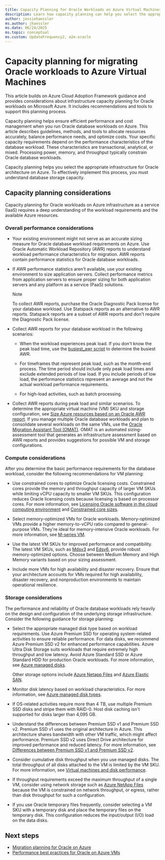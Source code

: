 ```yaml
---
title: Capacity Planning for Oracle Workloads on Azure Virtual Machines
description: Learn how capacity planning can help you select the appropriate infrastructure for Oracle workloads on Azure infrastructure as a service.
author: jessiehaessler
ms.author: jhaessler
ms.date: 06/24/2025
ms.topic: conceptual
ms.custom: UpdateFrequency2, e2e-oracle
---
```


# Capacity planning for migrating Oracle workloads to Azure Virtual Machines

This article builds on Azure Cloud Adoption Framework guidance and provides considerations about infrastructure capacity planning for Oracle workloads on Microsoft Azure. It includes recommendations and tools to support this planning process.

Capacity planning helps ensure efficient performance and cost management when you run Oracle database workloads on Azure. This article describes guidelines, methods, and tools to allocate resources accurately, balance performance needs, and optimize costs. Your specific capacity requirements depend on the performance characteristics of the database workload. These characteristics are transactional, analytical, or mixed. Processing power, memory, and throughput typically constrain Oracle database workloads.

Capacity planning helps you select the appropriate infrastructure for Oracle architecture on Azure. To effectively implement this process, you must understand database storage capacity.

## Capacity planning considerations

Capacity planning for Oracle workloads on Azure infrastructure as a service (IaaS) requires a deep understanding of the workload requirements and the available Azure resources.

### Overall performance considerations

- Your existing environment might not serve as an accurate sizing measure for Oracle database workload requirements on Azure. Use Oracle Automatic Workload Repository (AWR) reports to understand workload performance characteristics for migration. AWR reports contain performance statistics for Oracle database workloads.

- If AWR performance statistics aren't available, use your existing environment to size application servers. Collect performance metrics from application servers to ensure proper sizing for both application servers and any platform as a service (PaaS) solutions.

  > [!NOTE]
  > To collect AWR reports, purchase the Oracle Diagnostic Pack license for your database workload. Use Statspack reports as an alternative to AWR reports. Statspack reports are a subset of AWR reports and don't require the Diagnostic Pack license.

- Collect AWR reports for your database workload in the following scenarios:

  - When the workload experiences peak load. If you don't know the peak load time, use the [busiest_awr script](https://github.com/Azure/Oracle-Workloads-for-Azure/blob/main/az-oracle-sizing/busiest_awr.sql) to determine the busiest AWR.
  
  - For timeframes that represent peak load, such as the month-end process. The time period should include only peak load times and exclude extended periods of low load. If you include periods of low load, the performance statistics represent an average and not the actual workload performance requirements.
  
  - For high-load activities, such as batch processing.
  
- Collect AWR reports during peak load and similar scenarios. To determine the appropriate virtual machine (VM) SKU and storage configuration, see [Size Azure resources based on an Oracle AWR report](https://aka.ms/oracle/azure-iaas-sizing). If you manage multiple Oracle database workloads and plan to consolidate several workloads on the same VMs, use the [Oracle Migration Assistant Tool (OMAT)](https://aka.ms/lza/oracle/omat). OMAT is an automated sizing-assessment tool that generates an infrastructure assessment based on AWR reports and provides suggestions for possible VM and storage configurations.

### Compute considerations

After you determine the basic performance requirements for the database workload, consider the following recommendations for VM planning:

- Use constrained cores to optimize Oracle licensing costs. Constrained cores provide the memory and throughput capacity of larger VM SKUs while limiting vCPU capacity to smaller VM SKUs. This configuration reduces Oracle licensing costs because licensing is based on processor cores. For more information, see [Licensing Oracle software in the cloud computing environment](https://www.oracle.com/us/corporate/pricing/cloud-licensing-070579.pdf) and [Constrained core sizes](/azure/virtual-machines/constrained-vcpu).

- Select memory-optimized VMs for Oracle workloads. Memory-optimized VMs provide a higher memory-to-vCPU ratio compared to general-purpose VMs. They're ideal for memory-intensive Oracle workloads. For more information, see [M-series VM](/azure/virtual-machines/sizes/memory-optimized/m-family).

- Use the latest VM SKUs for improved performance and compatibility. The latest VM SKUs, such as [Mdsv3](/azure/virtual-machines/sizes/memory-optimized/mdsv3-mm-series) and [Edsv6](/azure/virtual-machines/sizes/memory-optimized/edsv6-series), provide robust memory-optimized options. Choose between Medium Memory and High Memory variants based on your sizing assessment.

- Include more VMs for high availability and disaster recovery. Ensure that your architecture accounts for VMs required for high availability, disaster recovery, and nonproduction environments to maintain operational resilience.

### Storage considerations

The performance and reliability of Oracle database workloads rely heavily on the design and configuration of the underlying storage infrastructure. Consider the following guidance for storage planning:

- Select the appropriate managed disk type based on workload requirements. Use Azure Premium SSD for operating system-related activities to ensure reliable performance. For data disks, we recommend Azure Premium SSD v2 for enhanced performance capabilities. Azure Ultra Disk Storage suits workloads that require extremely high throughput and low latency. Avoid Azure Standard SSD or Azure Standard HDD for production Oracle workloads. For more information, see [Azure managed disks](/azure/virtual-machines/disks-types).

  Other storage options include [Azure Netapp Files](/azure/architecture/example-scenario/file-storage/oracle-azure-netapp-files) and [Azure Elastic SAN](/azure/storage/elastic-san/elastic-san-introduction). 

- Monitor disk latency based on workload characteristics. For more information, see [Azure managed disk types](/azure/virtual-machines/disks-types#disk-type-comparison).

- If OS-related activities require more than 4 TB, use multiple Premium SSD disks and stripe them with RAID-0. Host disk caching isn't supported for disks larger than 4,095 GB. 

- Understand the differences between Premium SSD v1 and Premium SSD v2. Premium SSD v1 uses the original architecture in Azure. This architecture shares bandwidth with other VM traffic, which might affect performance. Premium SSD v2 uses Direct Drive architecture for improved performance and reduced latency. For more information, see [Differences between Premium SSD v1 and Premium SSD v2](/azure/virtual-machines/disks-types#differences-between-premium-ssd-and-premium-ssd-v2).

- Consider cumulative disk throughput when you use managed disks. The total throughput of all disks attached to the VM is limited by the VM SKU. For more information, see [Virtual machines and disk performance](/azure/virtual-machines/disks-performance#disk-io-capping).

- If throughput requirements exceed the maximum throughput of a single VM, consider using network storage such as [Azure NetApp Files](/azure/azure-netapp-files/azure-netapp-files-introduction) because the VM is constrained on network throughput, or egress, rather than disk throughput for such a configuration.

- If you use Oracle temporary files frequently, consider selecting a VM SKU with a temporary disk and place the temporary files on the temporary disk. This configuration reduces the input/output (I/O) load on the data disks.

## Next steps

- [Migration planning for Oracle on Azure](./oracle-migration-planning.md)
- [Performance best practices for Oracle on Azure VMs](/azure/virtual-machines/workloads/oracle/oracle-performance-best-practice)

